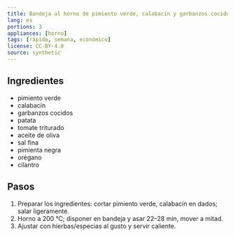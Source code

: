 ```yaml
---
title: Bandeja al horno de pimiento verde, calabacín y garbanzos cocidos
lang: es
portions: 3
appliances: [horno]
tags: [rápido, semana, económico]
license: CC-BY-4.0
source: synthetic
---
```

## Ingredientes
- pimiento verde
- calabacín
- garbanzos cocidos
- patata
- tomate triturado
- aceite de oliva
- sal fina
- pimienta negra
- orégano
- cilantro

## Pasos
1. Preparar los ingredientes: cortar pimiento verde, calabacín en dados; salar ligeramente.
2. Horno a 200 °C; disponer en bandeja y asar 22–28 min, mover a mitad.
3. Ajustar con hierbas/especias al gusto y servir caliente.
